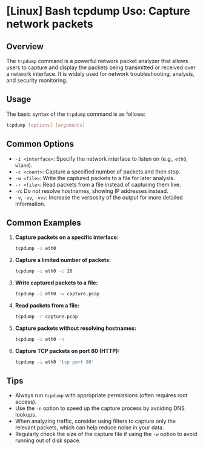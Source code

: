 # [Linux] Bash tcpdump Uso: Capture network packets

## Overview
The `tcpdump` command is a powerful network packet analyzer that allows users to capture and display the packets being transmitted or received over a network interface. It is widely used for network troubleshooting, analysis, and security monitoring.

## Usage
The basic syntax of the `tcpdump` command is as follows:

```bash
tcpdump [options] [arguments]
```

## Common Options
- `-i <interface>`: Specify the network interface to listen on (e.g., `eth0`, `wlan0`).
- `-c <count>`: Capture a specified number of packets and then stop.
- `-w <file>`: Write the captured packets to a file for later analysis.
- `-r <file>`: Read packets from a file instead of capturing them live.
- `-n`: Do not resolve hostnames, showing IP addresses instead.
- `-v`, `-vv`, `-vvv`: Increase the verbosity of the output for more detailed information.

## Common Examples
1. **Capture packets on a specific interface:**
   ```bash
   tcpdump -i eth0
   ```

2. **Capture a limited number of packets:**
   ```bash
   tcpdump -i eth0 -c 10
   ```

3. **Write captured packets to a file:**
   ```bash
   tcpdump -i eth0 -w capture.pcap
   ```

4. **Read packets from a file:**
   ```bash
   tcpdump -r capture.pcap
   ```

5. **Capture packets without resolving hostnames:**
   ```bash
   tcpdump -i eth0 -n
   ```

6. **Capture TCP packets on port 80 (HTTP):**
   ```bash
   tcpdump -i eth0 'tcp port 80'
   ```

## Tips
- Always run `tcpdump` with appropriate permissions (often requires root access).
- Use the `-n` option to speed up the capture process by avoiding DNS lookups.
- When analyzing traffic, consider using filters to capture only the relevant packets, which can help reduce noise in your data.
- Regularly check the size of the capture file if using the `-w` option to avoid running out of disk space.